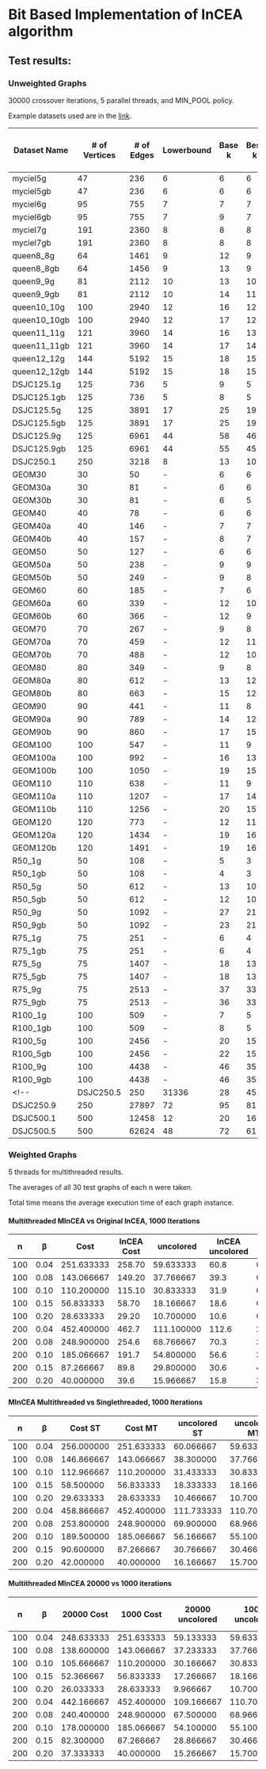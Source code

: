 # Bit Based Implementation of InCEA algorithm
## Test results:
### Unweighted Graphs
30000 crossover iterations, 5 parallel threads, and MIN_POOL policy.

Example datasets used are in the [link](https://cedric.cnam.fr/~porumbed/graphs/).

| Dataset Name | # of Vertices |  # of Edges   | Lowerbound | Base k | Best k | Avg k | Best k Time | Avg k Time  | InCEA best k | InCEA Best k Time | vs InCEA |
| ------------ | ------------- | ------------- | ---------- | ------ | ------ | ----- | ----------- | ----------- | ------------ | ----------------- | -------- |
| myciel5g     | 47            | 236           | 6          | 6      | 6      | 6     | 0.000049    | 0.000169    | 6            | 4                 | 0 |
| myciel5gb    | 47            | 236           | 6          | 6      | 6      | 6     | 0.000106    | 0.000177    | 6            | 4                 | 0 |
| myciel6g     | 95            | 755           | 7          | 7      | 7      | 7     | 0.000289    | 0.000803    | 7            | 18                | 0 |
| myciel6gb    | 95            | 755           | 7          | 9      | 7      | 7     | 0.000525    | 0.001144    | 7            | 18                | 0 |
| myciel7g     | 191           | 2360          | 8          | 8      | 8      | 8     | 0.000857    | 0.003293    | 8            | 92                | 0 |
| myciel7gb    | 191           | 2360          | 8          | 8      | 8      | 8     | 0.000640    | 0.001213    | 8            | 92                | 0 |
| queen8_8g    | 64            | 1461          | 9          | 12     | 9      | 9     | 1.694596    | 3.663249    | 9            | 19                | 0 |
| queen8_8gb   | 64            | 1456          | 9          | 13     | 9      | 9     | 0.000000    | 5.340808    | 9            | 19                | 0 |
| queen9_9g    | 81            | 2112          | 10         | 13     | 10     | 10.9  | 29.401070   | 3.193135    | 11           | 38                | -1 |
| queen9_9gb   | 81            | 2112          | 10         | 14     | 11     | 11    | 0.019520    | 0.390885    | 11           | 37                | 0 |
| queen10_10g  | 100           | 2940          | 12         | 16     | 12     | 12    | 0.548127    | 17.235947   | 13           | 76                | -1 |
| queen10_10gb | 100           | 2940          | 12         | 17     | 12     | 12    | 0.000000    | 16.448101   | 13           | 74                | -1 |
| queen11_11g  | 121           | 3960          | 14         | 16     | 13     | 13.9  | 9.331121    | 2.077727    | 14           | 124               | -1 |
| queen11_11gb | 121           | 3960          | 14         | 17     | 14     | 14    | 0.096286    | 1.087547    | 14           | 127               | 0 |
| queen12_12g  | 144           | 5192          | 15         | 18     | 15     | 15    | 0.138196    | 4.003288    | 15           | 201               | 0 |
| queen12_12gb | 144           | 5192          | 15         | 18     | 15     | 15    | 0.113356    | 3.271263    | 15           | 201               | 0 |
| DSJC125.1g   | 125           | 736           | 5          | 9      | 5      | 5.1   | 4.941189    | 16.633976   | 6            | 27                | -1 |
| DSJC125.1gb  | 125           | 736           | 5          | 8      | 5      | 5.5   | 0.084218    | 5.260776    | 6            | 28                | -1 |
| DSJC125.5g   | 125           | 3891          | 17         | 25     | 19     | 19.7  | 5.783712    | 23.304649   | 20           | 277               | -1 |
| DSJC125.5gb  | 125           | 3891          | 17         | 25     | 19     | 19.9  | 5.485799    | 9.111488    | 20           | 280               | -1 |
| DSJC125.9g   | 125           | 6961          | 44         | 58     | 46     | 46.4  | 25.233067   | 88.011032   | 46           | 1315              | 0 |
| DSJC125.9gb  | 125           | 6961          | 44         | 55     | 45     | 45.9  | 47.463482   | 206.044876  | 45           | 1233              | 0 |
| DSJC250.1    | 250           | 3218          | 8          | 13     | 10     | 10    | 0.132375    | 11.038624   | -            | -                 | - |
| GEOM30       | 30            | 50            | -          | 6      | 6      | 6     | 0.000011    | 0.000165    | 6            | 1                 | 0 |
| GEOM30a      | 30            | 81            | -          | 6      | 6      | 6     | 0.000034    | 0.000108    | 6            | 1                 | 0 |
| GEOM30b      | 30            | 81            | -          | 6      | 5      | 5     | 0.000032    | 0.000127    | 5            | 1                 | 0 |
| GEOM40       | 40            | 78            | -          | 6      | 6      | 6     | 0.000073    | 0.000191    | 6            | 2                 | 0 |
| GEOM40a      | 40            | 146           | -          | 7      | 7      | 7     | 0.000086    | 0.000266    | 7            | 4                 | 0 |
| GEOM40b      | 40            | 157           | -          | 8      | 7      | 7     | 0.000092    | 0.000186    | 7            | 4                 | 0 |
| GEOM50       | 50            | 127           | -          | 6      | 6      | 6     | 0.000067    | 0.000147    | 6            | 4                 | 0 |
| GEOM50a      | 50            | 238           | -          | 9      | 9      | 9     | 0.000066    | 0.000244    | 9            | 9                 | 0 |
| GEOM50b      | 50            | 249           | -          | 9      | 8      | 8     | 0.000064    | 0.000278    | 8            | 8                 | 0 |
| GEOM60       | 60            | 185           | -          | 7      | 6      | 6     | 0.000174    | 0.000290    | 6            | 6                 | 0 |
| GEOM60a      | 60            | 339           | -          | 12     | 10     | 10    | 0.000088    | 0.000393    | 10           | 16                | 0 |
| GEOM60b      | 60            | 366           | -          | 12     | 9      | 9     | 0.000364    | 0.001071    | 9            | 14                | 0 |
| GEOM70       | 70            | 267           | -          | 9      | 8      | 8     | 0.000068    | 0.000318    | 8            | 13                | 0 |
| GEOM70a      | 70            | 459           | -          | 12     | 11     | 11    | 0.000291    | 0.000465    | 11           | 26                | 0 |
| GEOM70b      | 70            | 488           | -          | 12     | 10     | 10    | 0.000367    | 0.001444    | 10           | 23                | 0 |
| GEOM80       | 80            | 349           | -          | 9      | 8      | 8     | 0.000312    | 0.000848    | 8            | 19                | 0 |
| GEOM80a      | 80            | 612           | -          | 13     | 12     | 12    | 0.000420    | 0.002418    | 12           | 41                | 0 |
| GEOM80b      | 80            | 663           | -          | 15     | 12     | 12    | 0.001171    | 0.011269    | 12           | 38                | 0 |
| GEOM90       | 90            | 441           | -          | 11     | 8      | 8     | 0.000735    | 0.001178    | 8            | 22                | 0 |
| GEOM90a      | 90            | 789           | -          | 14     | 12     | 12    | 0.000788    | 0.019228    | 13           | 61                | -1 |
| GEOM90b      | 90            | 860           | -          | 17     | 15     | 15    | 0.000470    | 0.001532    | 15           | 74                | 0 |
| GEOM100      | 100           | 547           | -          | 11     | 9      | 9     | 0.000000    | 0.000847    | 9            | 34                | 0 |
| GEOM100a     | 100           | 992           | -          | 16     | 13     | 13    | 0.004139    | 0.096870    | 14           | 86                | -1 |
| GEOM100b     | 100           | 1050          | -          | 19     | 15     | 15    | 0.001958    | 0.008245    | 15           | 96                | 0 |
| GEOM110      | 110           | 638           | -          | 11     | 9      | 9     | 0.000832    | 0.007551    | 9            | 42                | 0 |
| GEOM110a     | 110           | 1207          | -          | 17     | 14     | 14    | 0.007603    | 0.023290    | 15           | 118               | -1 |
| GEOM110b     | 110           | 1256          | -          | 20     | 15     | 15    | 0.000000    | 0.744109    | 16           | 128               | -1 |
| GEOM120      | 120           | 773           | -          | 12     | 11     | 11    | 0.000593    | 0.000865    | 11           | 70                | 0 |
| GEOM120a     | 120           | 1434          | -          | 19     | 16     | 16    | 0.001314    | 0.008391    | 17           | 174               | -1 |
| GEOM120b     | 120           | 1491          | -          | 19     | 16     | 16    | 0.034945    | 1.144377    | 17           | 171               | -1 |
| R50_1g       | 50            | 108           | -          | 5      | 3      | 3     | 0.001232    | 0.005584    | 3            | 1                 | 0 |
| R50_1gb      | 50            | 108           | -          | 4      | 3      | 3     | 0.000719    | 0.005572    | 3            | 1                 | 0 |
| R50_5g       | 50            | 612           | -          | 13     | 10     | 10    | 0.016018    | 0.038855    | 10           | 12                | 0 |
| R50_5gb      | 50            | 612           | -          | 12     | 10     | 10    | 0.001046    | 0.045138    | 10           | 13                | 0 |
| R50_9g       | 50            | 1092          | -          | 27     | 21     | 21    | 0.001173    | 0.058620    | 21           | 47                | 0 |
| R50_9gb      | 50            | 1092          | -          | 23     | 21     | 21    | 0.020358    | 0.210635    | 21           | 48                | 0 |
| R75_1g       | 75            | 251           | -          | 6      | 4      | 4     | 0.002998    | 0.039427    | 4            | 5                 | 0 |
| R75_1gb      | 75            | 251           | -          | 6      | 4      | 4     | 0.002373    | 0.058640    | 4            | 5                 | 0 |
| R75_5g       | 75            | 1407          | -          | 18     | 13     | 13    | 1.050516    | 7.948770    | 13           | 49                | 0 |
| R75_5gb      | 75            | 1407          | -          | 18     | 13     | 13    | 0.656099    | 4.667419    | 13           | 48                | 0 |
| R75_9g       | 75            | 2513          | -          | 37     | 33     | 33    | 0.014738    | 1.989882    | 33           | 453               | 0 |
| R75_9gb      | 75            | 2513          | -          | 36     | 33     | 33.2  | 0.128470    | 17.649632   | 33           | 453               | 0 |
| R100_1g      | 100           | 509           | -          | 7      | 5      | 5     | 0.227107    | 0.512949    | 5            | 15                | 0 |
| R100_1gb     | 100           | 509           | -          | 8      | 5      | 5     | 0.110193    | 0.536864    | 5            | 14                | 0 |
| R100_5g      | 100           | 2456          | -          | 20     | 15     | 15.4  | 31.304920   | 68.006798   | 15           | 109               | 0 |
| R100_5gb     | 100           | 2456          | -          | 22     | 15     | 15.2  | 84.834396   | 114.961044  | 15           | 105               | 0 |
| R100_9g      | 100           | 4438          | -          | 46     | 35     | 36.2  | 233.349579  | 82.437614   | 36           | 510               | -1 |
| R100_9gb     | 100           | 4438          | -          | 46     | 35     | 36.3  | 289.654236  | 76.866882   | 36           | 527               | -1 |
<!-- | DSJC250.5    | 250           | 31336         | 28         | 45     | 34     | 34.9  | 1714.946289 | 521.437866  | -            | -                 | - |
| DSJC250.9    | 250           | 27897         | 72         | 95     | 81     | 81.7  | 6231.286621 | 4073.640625 | -            | -                 | - |
| DSJC500.1    | 500           | 12458         | 12         | 20     | 16     | 16    | 67.633827   | 189.071716  | -            | -                 | - |
| DSJC500.5    | 500           | 62624         | 48         | 72     | 61     | 61.3  | 5548.678223 | 12940.805664| -            | -                 | - | -->


### Weighted Graphs
5 threads for multithreaded results. 

The averages of all 30 test graphs of each n were taken.

Total time means the average execution time of each graph instance.

#### Multithreaded MInCEA vs Original InCEA, 1000 Iterations
|  n  |  β   |    Cost    | InCEA Cost |  uncolored  | InCEA uncolored | Best k time | InCEA time | Total time |
| --- | ---- | ---------- | ---------- | ----------- | --------------- | ----------- | ---------- | ---------- |
| 100 | 0.04 | 251.633333 | 258.70     | 59.633333   | 60.8            | 0.168738    | 1          | 0.471361   |
| 100 | 0.08 | 143.066667 | 149.20     | 37.766667   | 39.3            | 0.383352    | 2          | 0.729499   |
| 100 | 0.10 | 110.200000 | 115.10     | 30.833333   | 31.9            | 0.372395    | 2          | 0.808640   |
| 100 | 0.15 | 56.833333  | 58.70      | 18.166667   | 18.6            | 0.396749    | 4          | 0.954839   |
| 100 | 0.20 | 28.633333  | 29.20      | 10.700000   | 10.6            | 0.479097    | 6          | 0.999696   |
| 200 | 0.04 | 452.400000 | 462.7      | 111.100000  | 112.6           | 2.160034    | 1          | 3.567276   |
| 200 | 0.08 | 248.900000 | 254.6      | 68.766667   | 70.3            | 3.685667    | 2          | 5.981869   |
| 200 | 0.10 | 185.066667 | 191.7      | 54.800000   | 56.6            | 3.778925    | 2          | 6.840886   |
| 200 | 0.15 | 87.266667  | 89.8       | 29.800000   | 30.6            | 4.689153    | 4          | 8.430605   |
| 200 | 0.20 | 40.000000  | 39.6       | 15.966667   | 15.8            | 3.722663    | 6          | 9.268262   |

#### MInCEA Multithreaded vs Singlethreaded, 1000 Iterations
|  n  |  β   |  Cost ST   |  Cost MT   | uncolored ST | uncolored MT | Best k time ST | Best k time MT | Total Time ST | Total Time MT |
| --- | ---- | ---------- | ---------- | ------------ | ------------ | -------------- | -------------- | ------------- | ------------- |
| 100 | 0.04 | 256.000000 | 251.633333 | 60.066667    | 59.633333    | 0.225185       | 0.168738       | 0.447315      | 0.471361      |
| 100 | 0.08 | 146.866667 | 143.066667 | 38.300000    | 37.766667    | 0.381814       | 0.383352       | 0.681750      | 0.729499      |
| 100 | 0.10 | 112.966667 | 110.200000 | 31.433333    | 30.833333    | 0.399934       | 0.372395       | 0.798292      | 0.808640      |
| 100 | 0.15 | 58.500000  | 56.833333  | 18.333333    | 18.166667    | 0.233572       | 0.396749       | 0.689280      | 0.954839      |
| 100 | 0.20 | 29.633333  | 28.633333  | 10.466667    | 10.700000    | 0.225052       | 0.479097       | 0.702214      | 0.999696      |
| 200 | 0.04 | 458.866667 | 452.400000 | 111.733333   | 110.700000   | 1.694504       | 2.160034       | 3.293801      | 3.567276      |
| 200 | 0.08 | 253.800000 | 248.900000 | 69.900000    | 68.966667    | 3.257211       | 3.685667       | 5.705414      | 5.981869      |
| 200 | 0.10 | 189.500000 | 185.066667 | 56.166667    | 55.100000    | 3.804212       | 3.778925       | 6.544010      | 6.840886      |
| 200 | 0.15 | 90.600000  | 87.266667  | 30.766667    | 30.466667    | 5.241926       | 4.689153       | 8.266701      | 8.430605      |
| 200 | 0.20 | 42.000000  | 40.000000  | 16.166667    | 15.700000    | 2.697873       | 3.722663       | 6.692019      | 9.268262      |


#### Multithreaded MInCEA 20000 vs 1000 iterations
|  n  |  β   | 20000 Cost | 1000 Cost  | 20000 uncolored | 1000 uncolored | 20000 Best k time | 1000 Best k time | 20000 Total time | 1000 Total time |
| --- | ---- | ---------- | ---------- | --------------- | -------------- | ----------------- | ---------------- | ---------------- | --------------- |
| 100 | 0.04 | 248.633333 | 251.633333 | 59.133333       | 59.633333      | 1.523489          | 0.168738         | 8.762867         | 0.471361        |
| 100 | 0.08 | 138.600000 | 143.066667 | 37.233333       | 37.766667      | 5.743382          | 0.383352         | 13.562161        | 0.729499        |
| 100 | 0.10 | 105.666667 | 110.200000 | 30.166667       | 30.833333      | 4.111282          | 0.372395         | 15.428332        | 0.808640        |
| 100 | 0.15 | 52.366667  | 56.833333  | 17.266667       | 18.166667      | 8.991536          | 0.396749         | 17.135736        | 0.954839        |
| 100 | 0.20 | 26.033333  | 28.633333  | 9.966667        | 10.700000      | 7.847141          | 0.479097         | 18.024447        | 0.999696        |
| 200 | 0.04 | 442.166667 | 452.400000 | 109.166667      | 110.700000     | 29.783925         | 2.160034         | 67.429252        | 3.567276        |
| 200 | 0.08 | 240.400000 | 248.900000 | 67.500000       | 68.966667      | 53.002995         | 3.685667         | 100.591732       | 5.981869        |
| 200 | 0.10 | 178.000000 | 185.066667 | 54.100000       | 55.100000      | 46.349813         | 3.778925         | 95.340454        | 6.840886        |
| 200 | 0.15 | 82.300000  | 87.266667  | 28.866667       | 30.466667      | 54.670146         | 4.689153         | 141.269564       | 8.430605        |
| 200 | 0.20 | 37.333333  | 40.000000  | 15.266667       | 15.700000      | -                 | 3.722663         | -                | 9.268262        |
